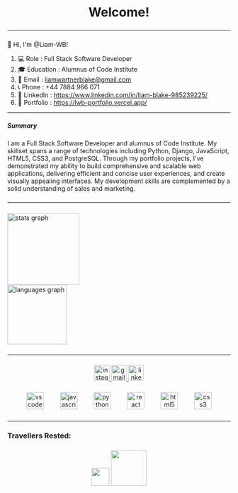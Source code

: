 ###

<div align="center" id="toc"> <!-- both work, toc or user-content-toc -->
  <ul style="list-style: none;">
    <summary>
      <h1><b> Welcome! </b></>
    </summary>
  </ul>
</div>

###

---

###

👋 Hi, I'm @Liam-WB!

1. 💻 Role : Full Stack Software Developer
2. 🎓 Education : Alumnus of Code Institute
3. 📧 Email : liamwartnerblake@gmail.com
4. 📞 Phone : +44 7884 966 071
5. 🔗 LinkedIn : https://www.linkedin.com/in/liam-blake-985239225/
6. 🔗 Portfolio : https://lwb-portfolio.vercel.app/

---

<h5>Summary</h5>

I am a Full Stack Software Developer and alumnus of Code Institute. My skillset spans a range of technologies including Python, Django, JavaScript, HTML5, CSS3, and PostgreSQL. Through my portfolio projects, I've demonstrated my ability to build comprehensive and scalable web applications, delivering efficient and concise user experiences, and create visually appealing interfaces. My development skills are complemented by a solid understanding of sales and marketing.

###

---

###

<div align="left">
  <img src="https://github-readme-stats.vercel.app/api?username=Liam-WB&hide_title=false&hide_rank=false&show_icons=true&include_all_commits=true&count_private=true&disable_animations=false&theme=graywhite&locale=en&hide_border=false&custom_title=My%20GitHub%20stats" height="162" alt="stats graph" /> <br>
  <img src="https://github-readme-stats.vercel.app/api/top-langs?username=Liam-WB&locale=en&hide_title=true&layout=compact&card_width=320&langs_count=3&theme=graywhite&hide_border=true" height="134" alt="languages graph"  />
</div>

###

---

###

<div align="center">
  <a href="https://www.instagram.com/liam_blake001?igsh=MWdrd2R3ODJtazhkOA%3D%3D&utm_source=qr" target="_blank">
    <img src="https://img.shields.io/static/v1?message=Instagram&logo=instagram&label=&color=E4405F&logoColor=white&labelColor=&style=for-the-badge" height="35" alt="instagram logo"  />
  </a>
  <a href="https://mail.google.com/mail/u/0/#inbox" target="_blank">
    <img src="https://img.shields.io/static/v1?message=Gmail&logo=gmail&label=&color=D14836&logoColor=white&labelColor=&style=for-the-badge" height="35" alt="gmail logo"  />
  </a>
  <a href="https://www.linkedin.com/in/liam-blake-985239225/" target="_blank">
    <img src="https://img.shields.io/static/v1?message=LinkedIn&logo=linkedin&label=&color=0077B5&logoColor=white&labelColor=&style=for-the-badge" height="35" alt="linkedin logo"  />
  </a>
</div>

###

<div align="center">
  <img src="https://cdn.jsdelivr.net/gh/devicons/devicon/icons/vscode/vscode-original.svg" height="39" alt="vscode logo"  />
  <img width="29" />
  <img src="https://cdn.jsdelivr.net/gh/devicons/devicon/icons/javascript/javascript-original.svg" height="39" alt="javascript logo"  />
  <img width="29" />
  <img src="https://cdn.jsdelivr.net/gh/devicons/devicon/icons/python/python-original.svg" height="39" alt="python logo"  />
  <img width="29" />
  <img src="https://cdn.jsdelivr.net/gh/devicons/devicon/icons/react/react-original.svg" height="39" alt="react logo"  />
  <img width="29" />
  <img src="https://cdn.jsdelivr.net/gh/devicons/devicon/icons/html5/html5-original.svg" height="39" alt="html5 logo"  />
  <img width="29" />
  <img src="https://cdn.jsdelivr.net/gh/devicons/devicon/icons/css3/css3-original.svg" height="39" alt="css3 logo"  />
</div>

###

---

###

<h3 align="left">Travellers Rested:</h3>

###

<div align="left">
  <p align="center">
    <img height="40" src="https://profile-counter.glitch.me/Liam-WB/count.svg?"  />
    <img height="80" src="https://media.tenor.com/drxH1lO9cfEAAAAj/dark-souls-bonfire.gif"  />
  </p>
</div>

###
